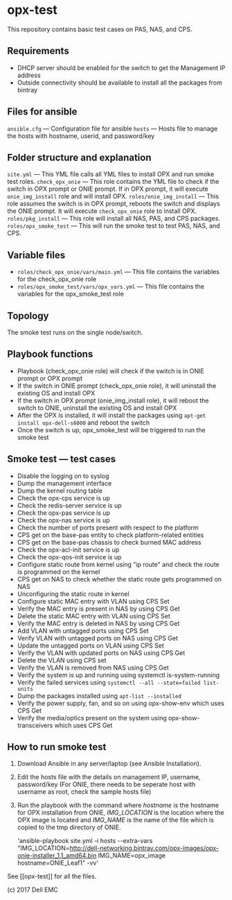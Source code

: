 # opx-test
This repository contains basic test cases on PAS, NAS, and CPS.

## Requirements
- DHCP server should be enabled for the switch to get the Management IP address
- Outside connectivity should be available to install all the packages from bintray

## Files for ansible
`ansible.cfg` — Configuration file for ansible
`hosts` — Hosts file to manage the hosts with hostname, userid, and password/key

## Folder structure and explanation
`site.yml` — This YML file calls all YML files to install OPX and run smoke test roles.
`check_opx_onie` — This role contains the YML file to check if the switch in OPX prompt or ONIE prompt. If in OPX prompt, it will execute `onie_img_install` role and will install OPX.
`roles/onie_img_install` — This role assumes the switch is in OPX prompt, reboots the switch and displays the ONIE prompt. It will execute `check_opx_onie` role to install OPX.
`roles/pkg_install` — This role will install all NAS, PAS, and CPS packages.
`roles/opx_smoke_test` — This will run the smoke test to test PAS, NAS, and CPS.

## Variable files
- `roles/check_opx_onie/vars/main.yml` — This file contains the variables for the check_opx_onie role
- `roles/opx_smoke_test/vars/opx_vars.yml` — This file contains the variables for the opx_smoke_test role

## Topology
The smoke test runs on the single node/switch.

## Playbook functions
- Playbook (check_opx_onie role) will check if the switch is in ONIE prompt or OPX prompt
- If the switch in ONIE prompt (check_opx_onie role), it will uninstall the existing OS and install OPX
- If the switch in OPX prompt (onie_img_install role), it will reboot the switch to ONIE, uninstall the existing OS and install OPX
- After the OPX is installed, it will install the packages using `apt-get install opx-dell-s6000` and reboot the switch
- Once the switch is up, opx_smoke_test will be triggered to run the smoke test

## Smoke test — test cases
- Disable the logging on to syslog
- Dump the management interface
- Dump the kernel routing table
- Check the opx-cps service is up
- Check the redis-server service is up
- Check the opx-pas service is up
- Check the opx-nas service is up
- Check the number of ports present with respect to the platform
- CPS get on the base-pas entity to check platform-related entities
- CPS get on the base-pas chassis to check burned MAC address
- Check the opx-acl-init service is up
- Check the opx-qos-init service is up
- Configure static route from kernel using "ip route" and check the route is programmed on the kernel
- CPS get on NAS to check whether the static route gets programmed on NAS
- Unconfiguring the static route in kernel
- Configure static MAC entry with VLAN using CPS Set
- Verify the MAC entry is present in NAS by using CPS Get
- Delete the static MAC entry with VLAN using CPS Set
- Verify the MAC entry is deleted in NAS by using CPS Get
- Add VLAN with untagged ports using CPS Set
- Verify VLAN with untagged ports on NAS using CPS Get
- Update the untagged ports on VLAN using CPS Set
- Verify the VLAN with updated ports on NAS using CPS Get
- Delete the VLAN using CPS set
- Verify the VLAN is removed from NAS using CPS Get
- Verify the system is up and running using systemctl is-system-running
- Verify the failed services using `systemctl --all --state=failed list-units`
- Dump the packages installed using `apt-list --installed`
- Verify the power supply, fan, and so on using opx-show-env which uses CPS Get
- Verify the media/optics present on the system using opx-show-transceivers which uses CPS Get

## How to run smoke test

1. Download Ansible in any server/laptop (see Ansible Installation).
2. Edit the hosts file with the details on management IP, username, password/key (For ONIE, there needs to be seperate host with username as root, check the  sample hosts file)
3. Run the playbook with the command where _hostname_ is the hostname for OPX installation from ONIE, _IMG_LOCATION_ is the location where the OPX image is located and _IMG_NAME_ is the name of the file which is copied to the tmp directory of ONIE.

     'ansible-playbook site.yml -i hosts --extra-vars "IMG_LOCATION=http://dell-networking.bintray.com/opx-images/opx-onie-installer_1.1_amd64.bin IMG_NAME=opx_image hostname=ONIE_Leaf1" -vv'

See [[opx-test]] for all the files.

(c) 2017 Dell EMC
